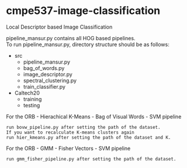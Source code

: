 # cmpe537-image-classification
Local Descriptor based Image Classification

pipeline_mansur.py contains all HOG based pipelines.  
To run pipeline_mansur.py, directory structure should be as follows:

- src
  - pipeline_mansur.py  
  - bag_of_words.py  
  - image_descriptor.py  
  - spectral_clustering.py  
  - train_classifier.py  
- Caltech20  
  - training  
  - testing  


For the ORB - Hierachical K-Means - Bag of Visual Words - SVM pipeline

    run bovw_pipeline.py after setting the path of the dataset.
    If you want to recalculate K-means clusters again
    run hier_kmeans.py after setting the path of the dataset and K.


For the ORB - GMM - Fisher Vectors - SVM pipeline

    run gmm_fisher_pipeline.py after setting the path of the dataset.
